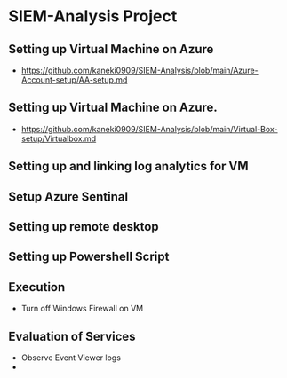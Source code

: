 # SIEM-Analysis Project
## Setting up Virtual Machine on Azure 
-  https://github.com/kaneki0909/SIEM-Analysis/blob/main/Azure-Account-setup/AA-setup.md 
<!-- TO-DO add youtube URL
<br> TO-DO add my md file url  -->

## Setting up Virtual Machine on Azure. 
 - https://github.com/kaneki0909/SIEM-Analysis/blob/main/Virtual-Box-setup/Virtualbox.md  
## Setting up and linking log analytics for VM 

## Setup Azure Sentinal 

## Setting up remote desktop 

## Setting up Powershell Script 
## Execution 
- Turn off Windows Firewall on VM 
## Evaluation of Services 
- Observe Event Viewer logs 
- 